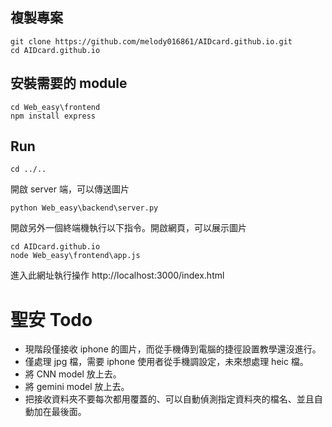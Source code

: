 ## 複製專案

```
git clone https://github.com/melody016861/AIDcard.github.io.git
cd AIDcard.github.io
```

## 安裝需要的 module 
```
cd Web_easy\frontend
npm install express
```

## Run

```
cd ../..
```

開啟 server 端，可以傳送圖片

```
python Web_easy\backend\server.py
```
開啟另外一個終端機執行以下指令。開啟網頁，可以展示圖片
```
cd AIDcard.github.io
node Web_easy\frontend\app.js
```

進入此網址執行操作
http://localhost:3000/index.html

# 聖安 Todo
* 現階段僅接收 iphone 的圖片，而從手機傳到電腦的捷徑設置教學還沒進行。
* 僅處理 jpg 檔，需要 iphone 使用者從手機調設定，未來想處理 heic 檔。
* 將 CNN model 放上去。
* 將 gemini model 放上去。
* 把接收資料夾不要每次都用覆蓋的、可以自動偵測指定資料夾的檔名、並且自動加在最後面。
